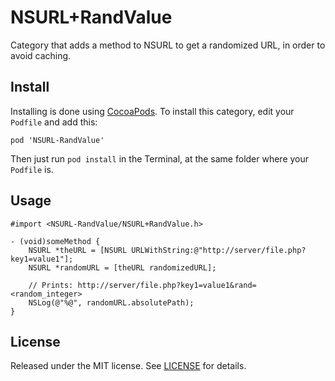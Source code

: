 # NSURL+RandValue
Category that adds a method to NSURL to get a randomized URL, in order to avoid caching.

## Install
Installing is done using [CocoaPods](https://cocoapods.org). To install this category, edit your `Podfile` and add this:

```pod 'NSURL-RandValue'```

Then just run `pod install` in the Terminal, at the same folder where your `Podfile` is.


## Usage
```
#import <NSURL-RandValue/NSURL+RandValue.h>
    
- (void)someMethod {
    NSURL *theURL = [NSURL URLWithString:@"http://server/file.php?key1=value1"];
    NSURL *randomURL = [theURL randomizedURL];
        
    // Prints: http://server/file.php?key1=value1&rand=<random_integer>
    NSLog(@"%@", randomURL.absolutePath);
}
```

## License
Released under the MIT license. See [LICENSE](LICENSE) for details.
